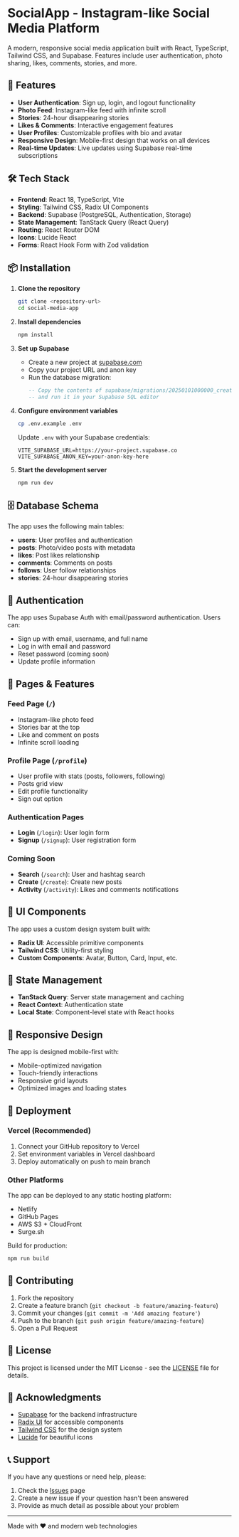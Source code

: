 # SocialApp - Instagram-like Social Media Platform

A modern, responsive social media application built with React, TypeScript, Tailwind CSS, and Supabase. Features include user authentication, photo sharing, likes, comments, stories, and more.

## 🚀 Features

- **User Authentication**: Sign up, login, and logout functionality
- **Photo Feed**: Instagram-like feed with infinite scroll
- **Stories**: 24-hour disappearing stories
- **Likes & Comments**: Interactive engagement features
- **User Profiles**: Customizable profiles with bio and avatar
- **Responsive Design**: Mobile-first design that works on all devices
- **Real-time Updates**: Live updates using Supabase real-time subscriptions

## 🛠️ Tech Stack

- **Frontend**: React 18, TypeScript, Vite
- **Styling**: Tailwind CSS, Radix UI Components
- **Backend**: Supabase (PostgreSQL, Authentication, Storage)
- **State Management**: TanStack Query (React Query)
- **Routing**: React Router DOM
- **Icons**: Lucide React
- **Forms**: React Hook Form with Zod validation

## 📦 Installation

1. **Clone the repository**
   ```bash
   git clone <repository-url>
   cd social-media-app
   ```

2. **Install dependencies**
   ```bash
   npm install
   ```

3. **Set up Supabase**
   - Create a new project at [supabase.com](https://supabase.com)
   - Copy your project URL and anon key
   - Run the database migration:
     ```sql
     -- Copy the contents of supabase/migrations/20250101000000_create_social_media_schema.sql
     -- and run it in your Supabase SQL editor
     ```

4. **Configure environment variables**
   ```bash
   cp .env.example .env
   ```
   Update `.env` with your Supabase credentials:
   ```env
   VITE_SUPABASE_URL=https://your-project.supabase.co
   VITE_SUPABASE_ANON_KEY=your-anon-key-here
   ```

5. **Start the development server**
   ```bash
   npm run dev
   ```

## 🗄️ Database Schema

The app uses the following main tables:

- **users**: User profiles and authentication
- **posts**: Photo/video posts with metadata
- **likes**: Post likes relationship
- **comments**: Comments on posts
- **follows**: User follow relationships
- **stories**: 24-hour disappearing stories

## 🔐 Authentication

The app uses Supabase Auth with email/password authentication. Users can:
- Sign up with email, username, and full name
- Log in with email and password
- Reset password (coming soon)
- Update profile information

## 📱 Pages & Features

### Feed Page (`/`)
- Instagram-like photo feed
- Stories bar at the top
- Like and comment on posts
- Infinite scroll loading

### Profile Page (`/profile`)
- User profile with stats (posts, followers, following)
- Posts grid view
- Edit profile functionality
- Sign out option

### Authentication Pages
- **Login** (`/login`): User login form
- **Signup** (`/signup`): User registration form

### Coming Soon
- **Search** (`/search`): User and hashtag search
- **Create** (`/create`): Create new posts
- **Activity** (`/activity`): Likes and comments notifications

## 🎨 UI Components

The app uses a custom design system built with:
- **Radix UI**: Accessible primitive components
- **Tailwind CSS**: Utility-first styling
- **Custom Components**: Avatar, Button, Card, Input, etc.

## 🔄 State Management

- **TanStack Query**: Server state management and caching
- **React Context**: Authentication state
- **Local State**: Component-level state with React hooks

## 📱 Responsive Design

The app is designed mobile-first with:
- Mobile-optimized navigation
- Touch-friendly interactions
- Responsive grid layouts
- Optimized images and loading states

## 🚀 Deployment

### Vercel (Recommended)
1. Connect your GitHub repository to Vercel
2. Set environment variables in Vercel dashboard
3. Deploy automatically on push to main branch

### Other Platforms
The app can be deployed to any static hosting platform:
- Netlify
- GitHub Pages
- AWS S3 + CloudFront
- Surge.sh

Build for production:
```bash
npm run build
```

## 🤝 Contributing

1. Fork the repository
2. Create a feature branch (`git checkout -b feature/amazing-feature`)
3. Commit your changes (`git commit -m 'Add amazing feature'`)
4. Push to the branch (`git push origin feature/amazing-feature`)
5. Open a Pull Request

## 📄 License

This project is licensed under the MIT License - see the [LICENSE](LICENSE) file for details.

## 🙏 Acknowledgments

- [Supabase](https://supabase.com) for the backend infrastructure
- [Radix UI](https://radix-ui.com) for accessible components
- [Tailwind CSS](https://tailwindcss.com) for the design system
- [Lucide](https://lucide.dev) for beautiful icons

## 📞 Support

If you have any questions or need help, please:
1. Check the [Issues](https://github.com/your-username/social-media-app/issues) page
2. Create a new issue if your question hasn't been answered
3. Provide as much detail as possible about your problem

---

Made with ❤️ and modern web technologies
